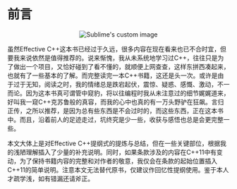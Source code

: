 # 前言
<p align="center">
  <img src="https://github.com/LuneVoilee/EffectiveCpp_BookNotes_40000Words/blob/main/photo/tiandou2.jpg?raw=true" alt="Sublime's custom image"/>
</p>

虽然Effective C++这本书已经过于久远，很多内容在现在看来也已不合时宜，但要我来说依然是值得推荐的。说来惭愧，我从未系统地学习过C++，往往只是为了做出一个项目，又恰好碰到了看不懂的，就顺便上网查查，这样东拼西凑起来，也就有了一些基本的了解。而完整读完一本C++书籍，这还是头一次。或许是由于过于无知，阅读之时，我的情绪总是跌宕起伏，震惊、疑惑、感慨、激动，不一而论。因为这本书真可谓管中窥豹，将以往编程时我从未注意过的细节娓娓道来，好叫我一窥C++克苏鲁般的真容，而我的心中也真的有一万头野驴在狂飙。言归正传，之所以推荐，是因为总有些东西是不会过时的，而这些东西，正在这本书中。而且，沿着前人的足迹走过，坑终究是少一些，收获与感悟也总是会更完整一些。

本文大体上是对Effective C++提纲式的提炼与总结，但在一些关键部位，根据我的浅陋理解插入了少量的补充说明。同时，如果条款涉及的内容在C++11中有变动，为了保持书籍内容的完整和对作者的敬意，我仅会在条款的起始位置插入C++11的简单说明。注意本文无法替代原书，仅建议作回忆性提纲使用。鉴于本人才疏学浅，如有错漏还请斧正。
